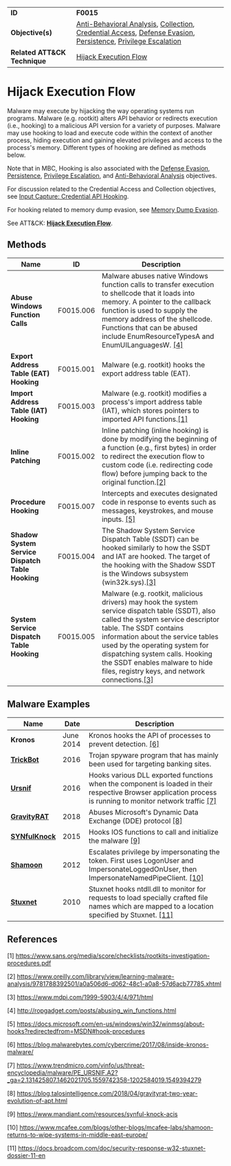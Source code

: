 |||
|---|---|
|**ID**|**F0015**|
|**Objective(s)**|[Anti-Behavioral Analysis](../anti-behavioral-analysis), [Collection](../collection), [Credential Access](../credential-access), [Defense Evasion](../defense-evasion), [Persistence](../persistence), [Privilege Escalation](../privilege-escalation)|
|**Related ATT&CK Technique**|[Hijack Execution Flow](https://attack.mitre.org/techniques/T1574/)|


Hijack Execution Flow
=====================
Malware may execute by hijacking the way operating systems run programs. Malware (e.g. rootkit) alters API behavior or redirects execution (i.e., hooking) to a malicious API version for a variety of purposes. Malware may use hooking to load and execute code within the context of another process, hiding execution and gaining elevated privileges and access to the process's memory. Different types of hooking are defined as methods below.

Note that in MBC, Hooking is also associated with the [Defense Evasion](../defense-evasion), [Persistence](../persistence), [Privilege Escalation](../privilege-escalation), and [Anti-Behavioral Analysis](../anti-behavioral-analysis) objectives.

For discussion related to the Credential Access and Collection objectives, see [Input Capture: Credential API Hooking](https://attack.mitre.org/techniques/T1056/004/).

For hooking related to memory dump evasion, see [Memory Dump Evasion](../anti-behavioral-analysis/memory-dump-evasion.md).

See ATT&CK: [**Hijack Execution Flow**](https://attack.mitre.org/techniques/T1574/).

Methods
-------
|Name|ID|Description|
|---|---|---|
|**Abuse Windows Function Calls**|F0015.006|Malware abuses native Windows function calls to transfer execution to shellcode that it loads into memory. A pointer to the callback function is used to supply the memory address of the shellcode. Functions that can be abused include EnumResourceTypesA and EnumUILanguagesW. [[4]](#4)|
|**Export Address Table (EAT) Hooking**|F0015.001|Malware (e.g. rootkit) hooks the export address table (EAT).|
|**Import Address Table (IAT) Hooking**|F0015.003|Malware (e.g. rootkit) modifies a process's import address table (IAT), which stores pointers to imported API functions.[[1]](#1)|
|**Inline Patching**|F0015.002|Inline patching (inline hooking) is done by modifying the beginning of a function (e.g., first bytes) in order to redirect the execution flow to custom code (i.e. redirecting code flow) before jumping back to the original function.[[2]](#2)|
|**Procedure Hooking**|F0015.007|Intercepts and executes designated code in response to events such as messages, keystrokes, and mouse inputs. [[5]](#5)|
|**Shadow System Service Dispatch Table Hooking**|F0015.004|The Shadow System Service Dispatch Table (SSDT) can be hooked similarly to how the SSDT and IAT are hooked. The target of the hooking with the Shadow SSDT is the Windows subsystem (win32k.sys).[[3]](#3)|
|**System Service Dispatch Table Hooking**|F0015.005|Malware (e.g. rootkit, malicious drivers) may hook the system service dispatch table (SSDT), also called the system service descriptor table. The SSDT contains information about the service tables used by the operating system for dispatching system calls. Hooking the SSDT enables malware to hide files, registry keys, and network connections.[[3]](#3)|

Malware Examples
----------------
|Name|Date|Description|
|---|---|---|
|**Kronos**|June 2014|Kronos hooks the API of processes to prevent detection. [[6]](#6)|
|[**TrickBot**](../xample-malware/trickbot.md)|2016|Trojan spyware program that has mainly been used for targeting banking sites.|
|[**Ursnif**](../xample-malware/ursnif.md)|2016|Hooks various DLL exported functions when the component is loaded in their respective Browser application process is running to monitor network traffic [[7]](#7)|
|[**GravityRAT**](../xample-malware/gravity-rat.md)|2018|	Abuses Microsoft's Dynamic Data Exchange (DDE) protocol  [[8]](#8)|
|[**SYNfulKnock**](../xample-malware/synful-knock.md)|2015|Hooks IOS functions to call and initialize the malware  [[9]](#9)|
|[**Shamoon**](../xample-malware/shamoon.md)|2012|Escalates privilege by impersonating the token. First uses LogonUser and ImpersonateLoggedOnUser, then ImpersonateNamedPipeClient. [[10]](#10)|
|[**Stuxnet**](../xample-malware/stuxnet.md)|2010|Stuxnet hooks ntdll.dll to monitor for requests to load specially crafted file names which are mapped to a location specified by Stuxnet.  [[11]](#11)|

References
----------
<a name="1">[1]</a> https://www.sans.org/media/score/checklists/rootkits-investigation-procedures.pdf

<a name="2">[2]</a> https://www.oreilly.com/library/view/learning-malware-analysis/9781788392501/a0a506d6-d062-48c1-a0a8-57d6acb77785.xhtml

<a name="3">[3]</a> https://www.mdpi.com/1999-5903/4/4/971/html

<a name="4">[4]</a> http://ropgadget.com/posts/abusing_win_functions.html

<a name="5">[5]</a> https://docs.microsoft.com/en-us/windows/win32/winmsg/about-hooks?redirectedfrom=MSDN#hook-procedures

<a name="6">[6]</a> https://blog.malwarebytes.com/cybercrime/2017/08/inside-kronos-malware/

<a name="7">[7]</a> https://www.trendmicro.com/vinfo/us/threat-encyclopedia/malware/PE_URSNIF.A2?_ga=2.131425807.1462021705.1559742358-1202584019.1549394279

<a name="8">[8]</a> https://blog.talosintelligence.com/2018/04/gravityrat-two-year-evolution-of-apt.html

<a name="9">[9]</a> https://www.mandiant.com/resources/synful-knock-acis

<a name="10">[10]</a> https://www.mcafee.com/blogs/other-blogs/mcafee-labs/shamoon-returns-to-wipe-systems-in-middle-east-europe/

<a name="11">[11]</a> https://docs.broadcom.com/doc/security-response-w32-stuxnet-dossier-11-en
